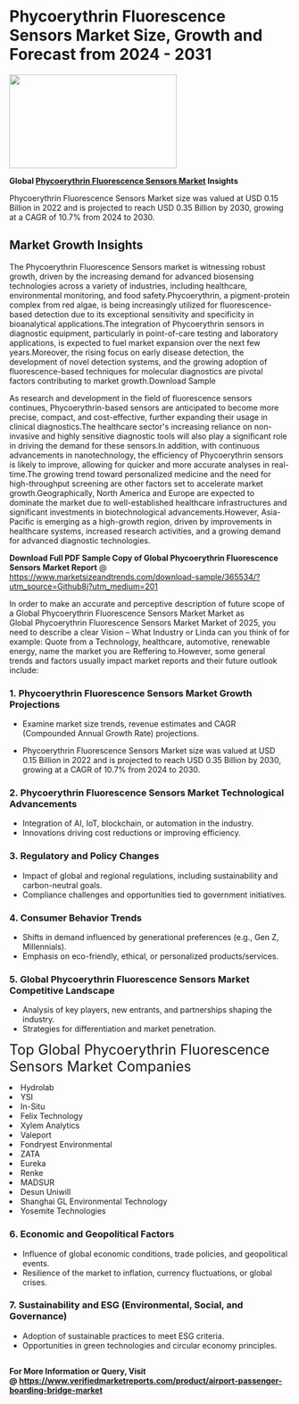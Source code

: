 <H1>Phycoerythrin Fluorescence Sensors Market Size, Growth and Forecast from 2024 - 2031</H1><img class="aligncenter size-medium wp-image-584254" src="https://thirdeyenews.in/wp-content/uploads/2024/09/Global-Market-Research-300x168.jpeg" alt="" width="300" height="168" /><p><strong>Global&nbsp;<a href="https://www.marketsizeandtrends.com/download-sample/365534/?utm_source=Github8j?utm_medium=201">Phycoerythrin Fluorescence Sensors Market</a> Insights</strong></p><p>Phycoerythrin Fluorescence Sensors Market size was valued at USD 0.15 Billion in 2022 and is projected to reach USD 0.35 Billion by 2030, growing at a CAGR of 10.7% from 2024 to 2030.</p><p><h2>Market Growth Insights</h2> <p>The Phycoerythrin Fluorescence Sensors market is witnessing robust growth, driven by the increasing demand for advanced biosensing technologies across a variety of industries, including healthcare, environmental monitoring, and food safety.Phycoerythrin, a pigment-protein complex from red algae, is being increasingly utilized for fluorescence-based detection due to its exceptional sensitivity and specificity in bioanalytical applications.The integration of Phycoerythrin sensors in diagnostic equipment, particularly in point-of-care testing and laboratory applications, is expected to fuel market expansion over the next few years.Moreover, the rising focus on early disease detection, the development of novel detection systems, and the growing adoption of fluorescence-based techniques for molecular diagnostics are pivotal factors contributing to market growth.Download Sample</p> <p>As research and development in the field of fluorescence sensors continues, Phycoerythrin-based sensors are anticipated to become more precise, compact, and cost-effective, further expanding their usage in clinical diagnostics.The healthcare sector's increasing reliance on non-invasive and highly sensitive diagnostic tools will also play a significant role in driving the demand for these sensors.In addition, with continuous advancements in nanotechnology, the efficiency of Phycoerythrin sensors is likely to improve, allowing for quicker and more accurate analyses in real-time.The growing trend toward personalized medicine and the need for high-throughput screening are other factors set to accelerate market growth.Geographically, North America and Europe are expected to dominate the market due to well-established healthcare infrastructures and significant investments in biotechnological advancements.However, Asia-Pacific is emerging as a high-growth region, driven by improvements in healthcare systems, increased research activities, and a growing demand for advanced diagnostic technologies.</p><p><span class=""><strong>Download Full PDF Sample Copy of Global Phycoerythrin Fluorescence Sensors Market Report</strong> @ <a href="https://www.marketsizeandtrends.com/download-sample/365534/?utm_source=Github8j?utm_medium=201" target="_blank">https://www.marketsizeandtrends.com/download-sample/365534/?utm_source=Github8j?utm_medium=201</a></span></p><p>In order to make an accurate and perceptive description of future scope of a Global&nbsp;Phycoerythrin Fluorescence Sensors Market Market as Global&nbsp;Phycoerythrin Fluorescence Sensors Market Market of 2025, you need to describe a clear Vision &ndash; What Industry or Linda can you think of for example: Quote from a Technology, healthcare, automotive, renewable energy, name the market you are Reffering to.However, some general trends and factors usually impact market reports and their future outlook include:</p><h3>1.&nbsp;<strong>Phycoerythrin Fluorescence Sensors Market Growth Projections</strong></h3><ul><li>Examine market size trends, revenue estimates and CAGR (Compounded Annual Growth Rate) projections.</li><li><p>Phycoerythrin Fluorescence Sensors Market size was valued at USD 0.15 Billion in 2022 and is projected to reach USD 0.35 Billion by 2030, growing at a CAGR of 10.7% from 2024 to 2030.</p></li></ul><h3>2.&nbsp;<strong>Phycoerythrin Fluorescence Sensors Market Technological Advancements</strong></h3><ul><li>Integration of AI, IoT, blockchain, or automation in the industry.</li><li>Innovations driving cost reductions or improving efficiency.</li></ul><h3>3.&nbsp;<strong>Regulatory and Policy Changes</strong></h3><ul><li>Impact of global and regional regulations, including sustainability and carbon-neutral goals.</li><li>Compliance challenges and opportunities tied to government initiatives.</li></ul><h3>4.&nbsp;<strong>Consumer Behavior Trends</strong></h3><ul><li>Shifts in demand influenced by generational preferences (e.g., Gen Z, Millennials).</li><li>Emphasis on eco-friendly, ethical, or personalized products/services.</li></ul><h3>5.&nbsp;<strong>Global Phycoerythrin Fluorescence Sensors Market Competitive Landscape</strong></h3><ul><li>Analysis of key players, new entrants, and partnerships shaping the industry.</li><li>Strategies for differentiation and market penetration.</li></ul><p data-pm-slice="1 1 []"><span style="color: inherit; font-family: inherit; font-size: 25px;">Top Global Phycoerythrin Fluorescence Sensors Market Companies</span></p><div class="" data-test-id=""><p><li>Hydrolab</li><li> YSI</li><li> In-Situ</li><li> Felix Technology</li><li> Xylem Analytics</li><li> Valeport</li><li> Fondryest Environmental</li><li> ZATA</li><li> Eureka</li><li> Renke</li><li> MADSUR</li><li> Desun Uniwill</li><li> Shanghai GL Environmental Technology</li><li> Yosemite Technologies</li></p></div><h3>6.&nbsp;<strong>Economic and Geopolitical Factors</strong></h3><ul><li>Influence of global economic conditions, trade policies, and geopolitical events.</li><li>Resilience of the market to inflation, currency fluctuations, or global crises.</li></ul><h3>7.&nbsp;<strong>Sustainability and ESG (Environmental, Social, and Governance)</strong></h3><ul><li>Adoption of sustainable practices to meet ESG criteria.</li><li>Opportunities in green technologies and circular economy principles.</li></ul><h2><strong style="font-size: 14px;">For More Information or Query, Visit @&nbsp;</strong><a style="background-color: #ffffff; font-size: 14px;" href="https://www.marketsizeandtrends.com/report/phycoerythrin-fluorescence-sensors-market/" target="_blank">https://www.verifiedmarketreports.com/product/airport-passenger-boarding-bridge-market</a></h2>